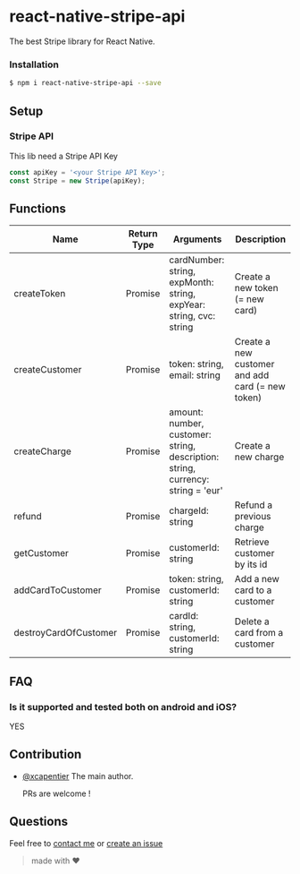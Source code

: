 # react-native-stripe-api

The best Stripe library for React Native.

### Installation
```bash
$ npm i react-native-stripe-api --save
```

## Setup

### Stripe API

This lib need a Stripe API Key
```JavaScript
const apiKey = '<your Stripe API Key>';
const Stripe = new Stripe(apiKey);
```

## Functions

| Name | Return Type | Arguments | Description |
| --- | --- | --- | --- |
| createToken | Promise | cardNumber: string, expMonth: string, expYear: string, cvc: string  | Create a new token (= new card) |
| createCustomer | Promise | token: string, email: string | Create a new customer and add card (= new token) |
| createCharge | Promise | amount: number, customer: string, description: string, currency: string = 'eur' | Create a new charge |
| refund | Promise | chargeId: string | Refund a previous charge |
| getCustomer | Promise | customerId: string | Retrieve customer by its id |
| addCardToCustomer | Promise | token: string, customerId: string | Add a new card to a customer |
| destroyCardOfCustomer | Promise | cardId: string, customerId: string | Delete a card from a customer |


## FAQ
### Is it supported and tested both on android and iOS?
YES

## Contribution

- [@xcapentier](mailto:contact@xaviercarpentier.com) The main author.

  PRs are welcome !

## Questions

Feel free to [contact me](mailto:contact@xaviercarpentier.com) or [create an issue](https://github.com/xcarpentier/react-native-stripe-api/issues/new)

> made with ♥
